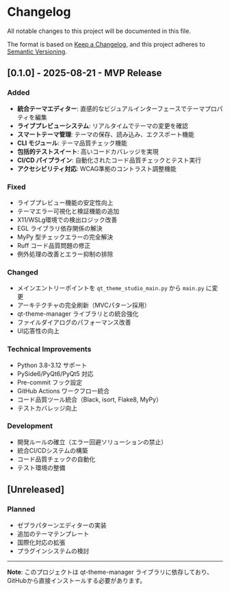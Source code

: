 # Changelog

All notable changes to this project will be documented in this file.

The format is based on [Keep a Changelog](https://keepachangelog.com/en/1.0.0/),
and this project adheres to [Semantic Versioning](https://semver.org/spec/v2.0.0.html).

## [0.1.0] - 2025-08-21 - MVP Release

### Added
- **統合テーマエディター**: 直感的なビジュアルインターフェースでテーマプロパティを編集
- **ライブプレビューシステム**: リアルタイムでテーマの変更を確認
- **スマートテーマ管理**: テーマの保存、読み込み、エクスポート機能
- **CLI モジュール**: テーマ品質チェック機能
- **包括的テストスイート**: 高いコードカバレッジを実現
- **CI/CD パイプライン**: 自動化されたコード品質チェックとテスト実行
- **アクセシビリティ対応**: WCAG準拠のコントラスト調整機能

### Fixed
- ライブプレビュー機能の安定性向上
- テーマエラー可視化と検証機能の追加
- X11/WSLg環境での検出ロジック改善
- EGL ライブラリ依存関係の解決
- MyPy 型チェックエラーの完全解決
- Ruff コード品質問題の修正
- 例外処理の改善とエラー抑制の排除

### Changed
- メインエントリーポイントを `qt_theme_studio_main.py` から `main.py` に変更
- アーキテクチャの完全刷新（MVCパターン採用）
- qt-theme-manager ライブラリとの統合強化
- ファイルダイアログのパフォーマンス改善
- UI応答性の向上

### Technical Improvements
- Python 3.8-3.12 サポート
- PySide6/PyQt6/PyQt5 対応
- Pre-commit フック設定
- GitHub Actions ワークフロー統合
- コード品質ツール統合（Black, isort, Flake8, MyPy）
- テストカバレッジ向上

### Development
- 開発ルールの確立（エラー回避ソリューションの禁止）
- 統合CI/CDシステムの構築
- コード品質チェックの自動化
- テスト環境の整備

## [Unreleased]

### Planned
- ゼブラパターンエディターの実装
- 追加のテーマテンプレート
- 国際化対応の拡張
- プラグインシステムの検討

---

**Note**: このプロジェクトは qt-theme-manager ライブラリに依存しており、GitHubから直接インストールする必要があります。
